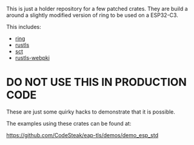 This is just a holder repository for 
a few patched crates.
They are build a around a slightly modified version of ring 
to be used on a ESP32-C3.

This includes:
* [ring](https://github.com/CodeSteak/eap-demo-esp32-c3-crates/tree/ring-0.17-esp32c3)
* [rustls](https://github.com/CodeSteak/eap-demo-esp32-c3-crates/tree/rustls-0.20.8)
* [sct](https://github.com/CodeSteak/eap-demo-esp32-c3-crates/tree/sct-rs-0.7.0-esp32c3)
* [rustls-webpki](https://github.com/CodeSteak/eap-demo-esp32-c3-crates/tree/webpki-0.100-esp32c3)



# DO NOT USE THIS IN PRODUCTION CODE

These are just some quirky hacks to demonstrate that it is possible.

The examples using these crates can be found at:

https://github.com/CodeSteak/eap-tls/demos/demo_esp_std
